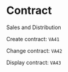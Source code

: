# Contract

Sales and Distribution

Create contract: `VA41`

Change contract: `VA42`

Display contract: `VA43`

